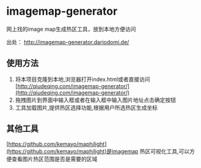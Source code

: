 # imagemap-generator
网上找的image map生成热区工具，放到本地方便访问

出处： http://imagemap-generator.dariodomi.de/


## 使用方法

1. 将本项目克隆到本地,浏览器打开index.html或者直接访问[http://qiudeqing.com/imagemap-generator/](http://qiudeqing.com/imagemap-generator/)
2. 拖拽图片到界面中输入框或者在输入框中输入图片地址点击确定按钮
3. 工具加载图片,提供热区选择功能,根据用户所选热区生成坐标

## 其他工具

[https://github.com/kemayo/maphilight](https://github.com/kemayo/maphilight)是imagemap 热区可视化工具,可以方便查看图片热区范围是否是需要的区域


